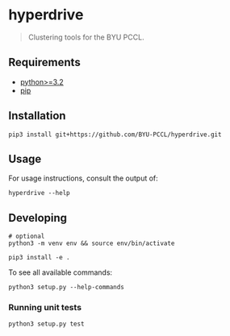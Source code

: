 # hyperdrive

> Clustering tools for the BYU PCCL.

## Requirements

- [python>=3.2]
- [pip]

## Installation

```
pip3 install git+https://github.com/BYU-PCCL/hyperdrive.git
```

## Usage

For usage instructions, consult the output of:

```
hyperdrive --help
```

## Developing

```
# optional
python3 -m venv env && source env/bin/activate
```

```
pip3 install -e .
```

To see all available commands:
```
python3 setup.py --help-commands
```

### Running unit tests

```
python3 setup.py test
```

[pip]: (https://pip.pypa.io/en/stable/installing/)
[python>=3.2]: http://docs.python-guide.org/en/latest/starting/installation/
